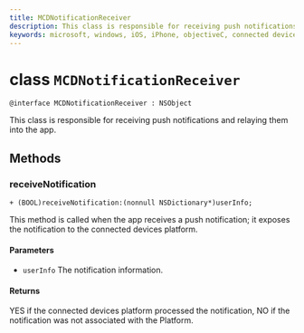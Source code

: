 ```yaml
---
title: MCDNotificationReceiver
description: This class is responsible for receiving push notifications and relaying them into the app.
keywords: microsoft, windows, iOS, iPhone, objectiveC, connected devices, Project Rome 
---
```


# class `MCDNotificationReceiver`

```
@interface MCDNotificationReceiver : NSObject
```

This class is responsible for receiving push notifications and relaying them into the app.

## Methods

### receiveNotification
`+ (BOOL)receiveNotification:(nonnull NSDictionary*)userInfo;`

This method is called when the app receives a push notification; it exposes the notification to the connected devices platform.

#### Parameters
* `userInfo` The notification information.

#### Returns
YES if the connected devices platform processed the notification, NO if the notification was not associated with the Platform.